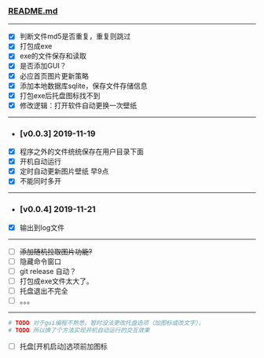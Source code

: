 ### [README.md](https://github.com/ncwtf/bing2me/blob/master/README.md)

---
- [x] 判断文件md5是否重复，重复则跳过
- [x] 打包成exe
- [x] exe的文件保存和读取
- [x] 是否添加GUI？
- [x] 必应首页图片更新策略
- [x] 添加本地数据库sqlite，保存文件存储信息
- [x] 打包exe后托盘图标找不到
- [x] 修改逻辑：打开软件自动更换一次壁纸
---
- ### [v0.0.3] 2019-11-19
- [x] 程序之外的文件统统保存在用户目录下面
- [x] 开机自动运行
- [x] 定时自动更新图片壁纸 早9点
- [x] 不能同时多开
---
- ### [v0.0.4] 2019-11-21
- [x] 输出到log文件
---
- [ ] ~~添加随机拉取图片功能?~~
- [ ] 隐藏命令窗口
- [ ] git release 自动？
- [ ] 打包成exe文件太大了。
- [ ] 托盘退出不完全
- [ ] 。。。
---
```python
# TODO 对于gui编程不熟悉，暂时没法更改托盘选项（加图标或改文字），
# TODO 所以换了个方法实现开机自动运行的交互效果
```
- [ ] 托盘[开机启动]选项前加图标
